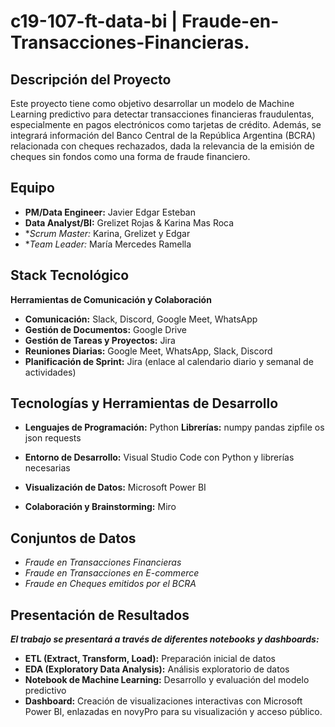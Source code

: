 

# c19-107-ft-data-bi | Fraude-en-Transacciones-Financieras.

## Descripción del Proyecto
Este proyecto tiene como objetivo desarrollar un modelo de Machine Learning predictivo para detectar transacciones financieras fraudulentas, especialmente en pagos electrónicos como tarjetas de crédito. Además, se integrará información del Banco Central de la República Argentina (BCRA) relacionada con cheques rechazados, dada la relevancia de la emisión de cheques sin fondos como una forma de fraude financiero.

## Equipo

- **PM/Data Engineer:** Javier Edgar Esteban
- **Data Analyst/BI:** Grelizet Rojas & Karina Mas Roca
- **Scrum Master:* Karina, Grelizet y Edgar
- **Team Leader:* María Mercedes Ramella

## Stack Tecnológico

**Herramientas de Comunicación y Colaboración**

- **Comunicación:** Slack, Discord, Google Meet, WhatsApp
- **Gestión de Documentos:** Google Drive
- **Gestión de Tareas y Proyectos:** Jira
- **Reuniones Diarias:** Google Meet, WhatsApp, Slack, Discord
- **Planificación de Sprint:** Jira (enlace al calendario diario y semanal de actividades)

## Tecnologías y Herramientas de Desarrollo

- **Lenguajes de Programación:** Python
**Librerías:**
numpy
pandas
zipfile
os
json
requests

- **Entorno de Desarrollo:** Visual Studio Code con Python y librerías necesarias
- **Visualización de Datos:** Microsoft Power BI
- **Colaboración y Brainstorming:** Miro

## Conjuntos de Datos

- *Fraude en Transacciones Financieras*
- *Fraude en Transacciones en E-commerce*
- *Fraude en Cheques emitidos por el BCRA*
 
## Presentación de Resultados

***El trabajo se presentará a través de diferentes notebooks y dashboards:***

- **ETL (Extract, Transform, Load):** Preparación inicial de datos
- **EDA (Exploratory Data Analysis):** Análisis exploratorio de datos
- **Notebook de Machine Learning:** Desarrollo y evaluación del modelo predictivo
- **Dashboard:** Creación de visualizaciones interactivas con Microsoft Power BI, enlazadas en novyPro para su visualización y acceso público.
